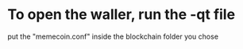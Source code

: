 # To open the waller, run the -qt file
put the "memecoin.conf" inside the blockchain folder you chose